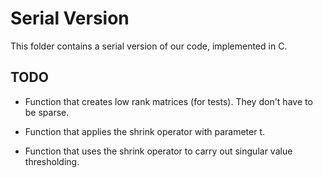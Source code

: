 # Serial Version

This folder contains a serial version of our code, implemented in C. 

## TODO 

* Function that creates low rank matrices (for tests). They don't have to be sparse.  

* Function that applies the shrink operator with parameter t. 

* Function that uses the shrink operator to carry out singular value thresholding. 


